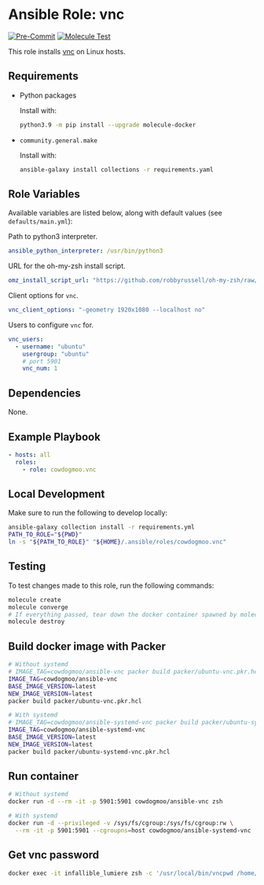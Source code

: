 # Ansible Role: vnc

[![Pre-Commit](https://github.com/cowdogmoo/ansible-vnc/actions/workflows/pre-commit.yaml/badge.svg)](https://github.com/cowdogmoo/ansible-vnc/actions/workflows/pre-commit.yaml)
[![Molecule Test](https://github.com/cowdogmoo/ansible-vnc/actions/workflows/molecule.yaml/badge.svg)](https://github.com/cowdogmoo/ansible-vnc/actions/workflows/molecule.yaml)

This role installs [vnc](https://github.com/cowdogmoo/vnc) on Linux hosts.

## Requirements

- Python packages

  Install with:

  ```bash
  python3.9 -m pip install --upgrade molecule-docker
  ```

- `community.general.make`

  Install with:

  ```bash
  ansible-galaxy install collections -r requirements.yaml
  ```

## Role Variables

Available variables are listed below, along with default values (see `defaults/main.yml`):

Path to python3 interpreter.

```yaml
ansible_python_interpreter: /usr/bin/python3
```

URL for the oh-my-zsh install script.

```yaml
omz_install_script_url: "https://github.com/robbyrussell/oh-my-zsh/raw/master/tools/install.sh"
```

Client options for `vnc`.

```yaml
vnc_client_options: "-geometry 1920x1080 --localhost no"
```

Users to configure `vnc` for.

```yaml
vnc_users:
  - username: "ubuntu"
    usergroup: "ubuntu"
    # port 5901
    vnc_num: 1
```

## Dependencies

None.

## Example Playbook

```yaml
- hosts: all
  roles:
    - role: cowdogmoo.vnc
```

## Local Development

Make sure to run the following to develop locally:

```bash
ansible-galaxy collection install -r requirements.yml
PATH_TO_ROLE="${PWD}"
ln -s "${PATH_TO_ROLE}" "${HOME}/.ansible/roles/cowdogmoo.vnc"
```

## Testing

To test changes made to this role, run the following commands:

```bash
molecule create
molecule converge
# If everything passed, tear down the docker container spawned by molecule:
molecule destroy
```

## Build docker image with Packer

```bash
# Without systemd
# IMAGE_TAG=cowdogmoo/ansible-vnc packer build packer/ubuntu-vnc.pkr.hcl
IMAGE_TAG=cowdogmoo/ansible-vnc
BASE_IMAGE_VERSION=latest
NEW_IMAGE_VERSION=latest
packer build packer/ubuntu-vnc.pkr.hcl

# With systemd
# IMAGE_TAG=cowdogmoo/ansible-systemd-vnc packer build packer/ubuntu-systemd-vnc.pkr.hcl
IMAGE_TAG=cowdogmoo/ansible-systemd-vnc
BASE_IMAGE_VERSION=latest
NEW_IMAGE_VERSION=latest
packer build packer/ubuntu-systemd-vnc.pkr.hcl
```

## Run container

```bash
# Without systemd
docker run -d --rm -it -p 5901:5901 cowdogmoo/ansible-vnc zsh

# With systemd
docker run -d --privileged -v /sys/fs/cgroup:/sys/fs/cgroup:rw \
  --rm -it -p 5901:5901 --cgroupns=host cowdogmoo/ansible-systemd-vnc
```

## Get vnc password

```bash
docker exec -it infallible_lumiere zsh -c '/usr/local/bin/vncpwd /home/ubuntu/.vnc/passwd'
```

<!-- TODO: github actions -->
<!-- TODO: ensure that vnc works on the base image -->
<!-- Figure out how to push to github container registry -->
